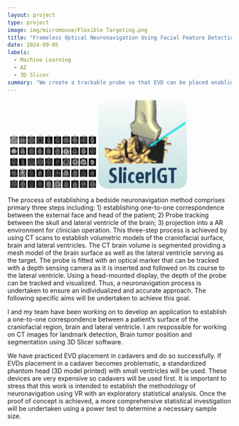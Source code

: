 ```yaml
---
layout: project
type: project
image: img/micromouse/Flexible Targeting.png
title: "Frameless Optical Neuronavigation Using Facial Feature Detection to Accurately Place External Ventricular Drains 1 "
date: 2024-09-05
labels:
  - Machine Learning
  - AI
  - 3D Slicer
summary: "We create a trackable probe so that EVD can be placed enabling dynamic real-time delivery."
---
```


<div class="text-center p-4">
  <img width="200px" src="../img/micromouse/3.png" class="img-thumbnail" >
  <img width="200px" src="../img/micromouse/download.jpg" class="img-thumbnail" >
  
</div>


The process of establishing a bedside neuronavigation method comprises primary three steps including: 1) establishing one-to-one correspondence between the external face and head of the patient; 2) Probe tracking between the skull and lateral ventricle of the brain; 3) projection into a AR environment for clinician operation. This three-step process is achieved by using CT scans to establish volumetric models of the craniofacial surface, brain and lateral ventricles. The CT brain volume is segmented providing a mesh model of the brain surface as well as the lateral ventricle serving as the target. The probe is fitted with an optical marker that can be tracked with a depth sensing camera as it is inserted and followed on its course to the lateral ventricle. Using a head-mounted display, the depth of the probe can be tracked and visualized. Thus, a neuronavigation process is undertaken to ensure an individualized and accurate approach. The following specific aims will be undertaken to achieve this goal.

I and my team have been working on to develop an application to establish a one-to-one correspondence between a patient’s surface of the craniofacial region, brain and lateral ventricle. I am respossible for working on CT images for landmark detection, Brain tumor position and segmentation using 3D Slicer software.


We have practiced EVD placement in cadavers and do so successfully. If EVDs placement in a cadaver becomes problematic, a standardized phantom head (3D model printed) with small ventricles will be used.  These devices are very expensive so cadavers will be used first.  It is important to stress that this work is intended to establish the methodology of neuronavigation using VR with an exploratory statistical analysis. Once the proof of concept is achieved, a more comprehensive statistical investigation will be undertaken using a power test to determine a necessary sample size.
